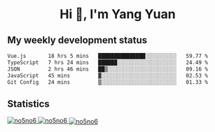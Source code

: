 <h1 align="center">Hi 👋, I'm Yang Yuan</h1>


## My weekly development status
<!--START_SECTION:waka-->

```txt
Vue.js       18 hrs 5 mins   ███████████████░░░░░░░░░░   59.77 %
TypeScript   7 hrs 24 mins   ██████░░░░░░░░░░░░░░░░░░░   24.49 %
JSON         2 hrs 46 mins   ██▒░░░░░░░░░░░░░░░░░░░░░░   09.16 %
JavaScript   45 mins         ▓░░░░░░░░░░░░░░░░░░░░░░░░   02.53 %
Git Config   24 mins         ▒░░░░░░░░░░░░░░░░░░░░░░░░   01.33 %
```

<!--END_SECTION:waka-->

## Statistics
<a href="https://github.com/anuraghazra/github-readme-stats">
  <img src="https://github-readme-stats.vercel.app/api/top-langs/?username=no5no6&theme=dracula" alt="no5no6">
</a>
<a href="https://github.com/anuraghazra/github-readme-stats">
  <img src="https://github-readme-stats.vercel.app/api?username=no5no6&show_icons=true&theme=dracula&line_height=40" alt="no5no6">
</a>
<a href="https://github.com/anuraghazra/github-readme-stats">
  <img align="center" src="https://github-readme-streak-stats.herokuapp.com/?user=no5no6&theme=dracula" alt="no5no6" />
</a>